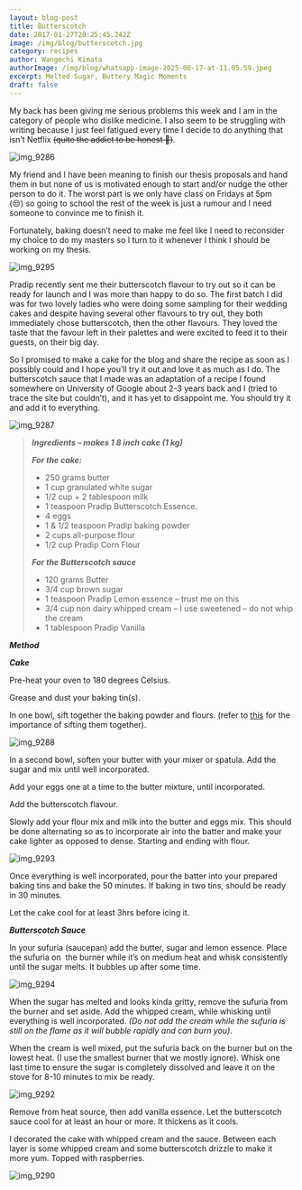 ```yaml
---
layout: blog-post
title: Butterscotch
date: 2017-01-27T20:25:45.242Z
image: /img/blog/butterscotch.jpg
category: recipes
author: Wangechi Kimata
authorImage: /img/blog/whatsapp-image-2025-06-17-at-11.05.59.jpeg
excerpt: Melted Sugar, Buttery Magic Moments
draft: false
---
```

My back has been giving me serious problems this week and I am in the category of people who dislike medicine. I also seem to be struggling with writing because I just feel fatigued every time I decide to do anything that isn’t Netflix ~~(quite the addict to be honest 🌝)~~.

![img_9286](https://pastrypleasures.wordpress.com/wp-content/uploads/2017/01/img_9286.jpg?w=750)

My friend and I have been meaning to finish our thesis proposals and hand them in but none of us is motivated enough to start and/or nudge the other person to do it. The worst part is we only have class on Fridays at 5pm (😒) so going to school the rest of the week is just a rumour and I need someone to convince me to finish it.

Fortunately, baking doesn’t need to make me feel like I need to reconsider my choice to do my masters so I turn to it whenever I think I should be working on my thesis.

![img_9295](https://pastrypleasures.wordpress.com/wp-content/uploads/2017/01/img_9295.jpg?w=750)

Pradip recently sent me their butterscotch flavour to try out so it can be ready for launch and I was more than happy to do so. The first batch I did was for two lovely ladies who were doing some sampling for their wedding cakes and despite having several other flavours to try out, they both immediately chose butterscotch, then the other flavours. They loved the taste that the favour left in their palettes and were excited to feed it to their guests, on their big day.

So I promised to make a cake for the blog and share the recipe as soon as I possibly could and I hope you’ll try it out and love it as much as I do. The butterscotch sauce that I made was an adaptation of a recipe I found somewhere on University of Google about 2-3 years back and I (tried to trace the site but couldn’t), and it has yet to disappoint me. You should try it and add it to everything.

![img_9287](https://pastrypleasures.wordpress.com/wp-content/uploads/2017/01/img_9287.jpg?w=750)

> ***Ingredients – makes 1 8 inch cake (1 kg)***
>
> ***For the cake:***
>
> * 250 grams butter
> * 1 cup granulated white sugar
> * 1/2 cup + 2 tablespoon milk
> * 1 teaspoon Pradip Butterscotch Essence.
> * 4 eggs
> * 1 & 1/2 teaspoon Pradip baking powder
> * 2 cups all-purpose flour
> * 1/2 cup Pradip Corn Flour
>
> ***For the Butterscotch sauce***
>
> * 120 grams Butter
> * 3/4 cup brown sugar
> * 1 teaspoon Pradip Lemon essence – trust me on this
> * 3/4 cup non dairy whipped cream – I use sweetened – do not whip the cream
> * 1 tablespoon Pradip Vanilla

***Method***

***Cake***

Pre-heat your oven to 180 degrees Celsius.

Grease and dust your baking tin(s).

In one bowl, sift together the baking powder and flours. (refer to [this](https://pastrypleasures.wordpress.com/2016/07/03/lemon-cake/) for the importance of sifting them together).

![img_9288](https://pastrypleasures.wordpress.com/wp-content/uploads/2017/01/img_9288.jpg?w=750)

In a second bowl, soften your butter with your mixer or spatula. Add the sugar and mix until well incorporated.

Add your eggs one at a time to the butter mixture, until incorporated.

Add the butterscotch flavour.

Slowly add your flour mix and milk into the butter and eggs mix. This should be done alternating so as to incorporate air into the batter and make your cake lighter as opposed to dense. Starting and ending with flour.

![img_9293](https://pastrypleasures.wordpress.com/wp-content/uploads/2017/01/img_9293.jpg?w=750)

Once everything is well incorporated, pour the batter into your prepared baking tins and bake the 50 minutes. If baking in two tins, should be ready in 30 minutes.

Let the cake cool for at least 3hrs before icing it.

***Butterscotch Sauce***

In your sufuria (saucepan) add the butter, sugar and lemon essence. Place the sufuria on  the burner while it’s on medium heat and whisk consistently until the sugar melts. It bubbles up after some time.

![img_9294](https://pastrypleasures.wordpress.com/wp-content/uploads/2017/01/img_9294.jpg?w=750)

When the sugar has melted and looks kinda gritty, remove the sufuria from the burner and set aside. Add the whipped cream, while whisking until everything is well incorporated. *(Do not add the cream while the sufuria is still on the flame as it will bubble rapidly and can burn you)*.

When the cream is well mixed, put the sufuria back on the burner but on the lowest heat. (I use the smallest burner that we mostly ignore). Whisk one last time to ensure the sugar is completely dissolved and leave it on the stove for 8-10 minutes to mix be ready.

![img_9292](https://pastrypleasures.wordpress.com/wp-content/uploads/2017/01/img_9292.jpg?w=750)

Remove from heat source, then add vanilla essence. Let the butterscotch sauce cool for at least an hour or more. It thickens as it cools.

I decorated the cake with whipped cream and the sauce. Between each layer is some whipped cream and some butterscotch drizzle to make it more yum. Topped with raspberries.

![img_9290](https://pastrypleasures.wordpress.com/wp-content/uploads/2017/01/img_9290.jpg?w=750)